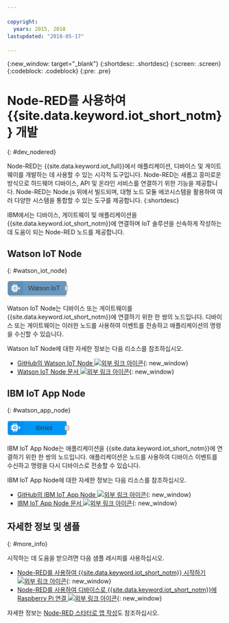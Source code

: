 ```yaml
---

copyright:
  years: 2015, 2018
lastupdated: "2018-05-17"

---
```


{:new_window: target="_blank"}
{:shortdesc: .shortdesc}
{:screen: .screen}
{:codeblock: .codeblock}
{:pre: .pre}

# Node-RED를 사용하여 {{site.data.keyword.iot_short_notm}} 개발
{: #dev_nodered}

Node-RED는 {{site.data.keyword.iot_full}}에서 애플리케이션, 디바이스 및 게이트웨이를 개발하는 데 사용할 수 있는 시각적 도구입니다. Node-RED는 새롭고 흥미로운 방식으로 하드웨어 디바이스, API 및 온라인 서비스를 연결하기 위한 기능을 제공합니다. Node-RED는 Node.js 위에서 빌드되며, 대형 노드 모듈 에코시스템을 활용하여 여러 다양한 시스템을 통합할 수 있는 도구를 제공합니다.
{:shortdesc}

IBM에서는 디바이스, 게이트웨이 및 애플리케이션을 {{site.data.keyword.iot_short_notm}}에 연결하며 IoT 솔루션을 신속하게 작성하는 데 도움이 되는 Node-RED 노드를 제공합니다.


## Watson IoT Node   
{: #watson_iot_node}  

![Watson IoT Node 이미지](../images/node-red-watson.png "Watson IoT Node 이미지")


Watson IoT Node는 디바이스 또는 게이트웨이를 {{site.data.keyword.iot_short_notm}}에 연결하기 위한 한 쌍의 노드입니다. 디바이스 또는 게이트웨이는 이러한 노드를 사용하여 이벤트를 전송하고 애플리케이션의 명령을 수신할 수 있습니다.

Watson IoT Node에 대한 자세한 정보는 다음 리소스를 참조하십시오.

- [GitHub의 Watson IoT Node ![외부 링크 아이콘](../../../icons/launch-glyph.svg "외부 링크 아이콘")](https://github.com/ibm-watson-iot/node-red-contrib-ibm-watson-iot){: new_window}
- [Watson IoT Node 문서 ![외부 링크 아이콘](../../../icons/launch-glyph.svg "외부 링크 아이콘")](https://www.npmjs.com/package/node-red-contrib-ibm-watson-iot){: new_window}


## IBM IoT App Node  
{: #watson_app_node}  


![IBM IoT App Node 이미지](../images/node-red-ibmiot.png "IBM IoT App Node 이미지")

IBM IoT App Node는 애플리케이션을 {{site.data.keyword.iot_short_notm}}에 연결하기 위한 한 쌍의 노드입니다. 애플리케이션은 노드를 사용하여 디바이스 이벤트를 수신하고 명령을 다시 디바이스로 전송할 수 있습니다.

IBM IoT App Node에 대한 자세한 정보는 다음 리소스를 참조하십시오.

- [GitHub의 IBM IoT App Node ![외부 링크 아이콘](../../../icons/launch-glyph.svg "외부 링크 아이콘")](https://github.com/ibm-watson-iot/node-red-contrib-scx-ibmiotapp){: new_window}
- [IBM IoT App Node 문서 ![외부 링크 아이콘](../../../icons/launch-glyph.svg "외부 링크 아이콘")](http://flows.nodered.org/node/node-red-contrib-scx-ibmiotapp){: new_window}


## 자세한 정보 및 샘플   
{: #more_info}


시작하는 데 도움을 받으려면 다음 샘플 레시피를 사용하십시오.
- [Node-RED를 사용하여 {{site.data.keyword.iot_short_notm}} 시작하기 ![외부 링크 아이콘](../../../icons/launch-glyph.svg "외부 링크 아이콘")](https://developer.ibm.com/recipes/tutorials/getting-started-with-watson-iot-platform-using-node-red/){: new_window}
- [Node-RED를 사용하여 디바이스로 {{site.data.keyword.iot_short_notm}}에 Raspberry Pi 연결 ![외부 링크 아이콘](../../../icons/launch-glyph.svg "외부 링크 아이콘")](https://developer.ibm.com/recipes/tutorials/deploy-watson-iot-node-on-raspberry-pi/){: new_window}

자세한 정보는 [Node-RED 스타터로 앱 작성](https://console.ng.bluemix.net/docs/starters/Node-RED/nodered.html#nodered)도 참조하십시오.

